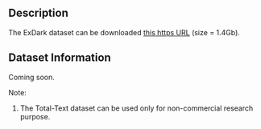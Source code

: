 ## Description

The ExDark dataset can be downloaded [this https URL](http://www.cs-chan.com/source/CVIU/ExDark.zip) (size = 1.4Gb).


## Dataset Information

Coming soon.

Note:
1. The Total-Text dataset can be used only for non-commercial research purpose.
